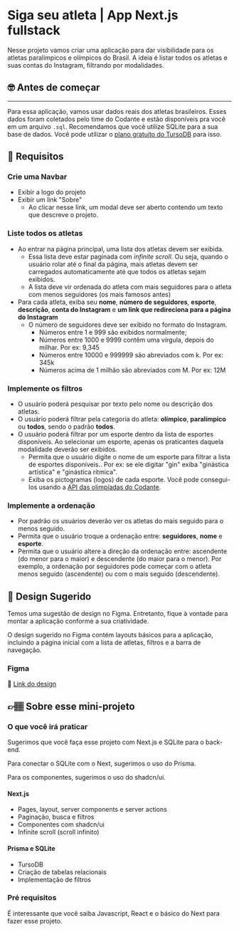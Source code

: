 # Siga seu atleta | App Next.js fullstack

Nesse projeto vamos criar uma aplicação para dar visibilidade para os atletas paralímpicos e olímpicos do Brasil. A ideia é listar todos os atletas e suas contas do Instagram, filtrando por modalidades.

## 🤓 Antes de começar

---

Para essa aplicação, vamos usar dados reais dos atletas brasileiros. Esses dados foram coletados pelo time do Codante e estão disponíveis pra você em um arquivo `.sql`. Recomendamos que você utilize SQLite para a sua base de dados. Você pode utilizar o [plano gratuito do TursoDB](turso.tech) para isso.

## 🔨 Requisitos

### Crie uma Navbar

- Exibir a logo do projeto
- Exibir um link "Sobre"
  - Ao clicar nesse link, um modal deve ser aberto contendo um texto que descreve o projeto.

### Liste todos os atletas

- Ao entrar na página principal, uma lista dos atletas devem ser exibida.
  - Essa lista deve estar paginada com _infinite scroll_. Ou seja, quando o usuário rolar até o final da página, mais atletas devem ser carregados automaticamente até que todos os atletas sejam exibidos.
  - A lista deve vir ordenada do atleta com mais seguidores para o atleta com menos seguidores (os mais famosos antes)
- Para cada atleta, exiba seu **nome**, **número de seguidores**, **esporte**, **descrição**, **conta do Instagram** e **um link que redireciona para a página do Instagram**
  - O número de seguidores deve ser exibido no formato do Instagram.
    - Números entre 1 e 999 são exibidos normalmente;
    - Números entre 1000 e 9999 contêm uma vírgula, depois do milhar. Por ex: 9,345
    - Números entre 10000 e 999999 são abreviados com k. Por ex: 345k
    - Números acima de 1 milhão são abreviados com M. Por ex: 12M

### Implemente os filtros

- O usuário poderá pesquisar por texto pelo nome ou descrição dos atletas.
- O usuário poderá filtrar pela categoria do atleta: **olímpico**, **paralímpico** ou **todos**, sendo o padrão **todos**.
- O usuário poderá filtrar por um esporte dentro da lista de esportes disponíveis. Ao selecionar um esporte, apenas os praticantes daquela modalidade deverão ser exibidos.
  - Permita que o usuário digite o nome de um esporte para filtrar a lista de esportes disponíveis.. Por ex: se ele digitar "gin" exiba "ginástica artística" e "ginástica rítmica".
  - Exiba os pictogramas (logos) de cada esporte. Você pode consegui-los usando a [API das olimpíadas do Codante](https://docs.apis.codante.io/olympic-games).

### Implemente a ordenação

- Por padrão os usuários deverão ver os atletas do mais seguido para o menos seguido.
- Permita que o usuário troque a ordenação entre: **seguidores**, **nome** e **esporte**.
- Permita que o usuário altere a direção da ordenação entre: ascendente (do menor para o maior) e descendente (do maior para o menor). Por exemplo, a ordenação por seguidores pode começar com o atleta menos seguido (ascendente) ou com o mais seguido (descendente).

## 🎨 Design Sugerido

Temos uma sugestão de design no Figma. Entretanto, fique à vontade para montar a aplicação conforme a sua criatividade.

O design sugerido no Figma contém layouts básicos para a aplicação, incluindo a página inicial com a lista de atletas, filtros e a barra de navegação.

### Figma

🔗 [Link do design](https://www.figma.com/community/file/1408455704705137276)

## 👉🏽 Sobre esse mini-projeto

### O que você irá praticar

Sugerimos que você faça esse projeto com Next.js e SQLite para o back-end.

Para conectar o SQLite com o Next, sugerimos o uso do Prisma.

Para os componentes, sugerimos o uso do shadcn/ui.

#### Next.js

- Pages, layout, server components e server actions
- Paginação, busca e filtros
- Componentes com shadcn/ui
- Infinite scroll (scroll infinito)

#### Prisma e SQLite

- TursoDB
- Criação de tabelas relacionais
- Implementação de filtros

### Pré requisitos

É interessante que você saiba Javascript, React e o básico do Next para fazer esse projeto.
